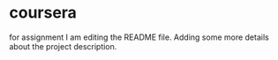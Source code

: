 # coursera
for assignment
I am editing the README file. Adding some more details about the project description.
